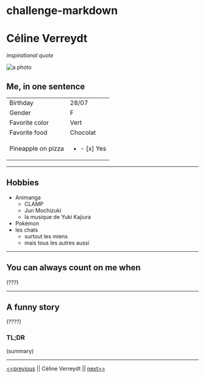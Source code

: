 # challenge-markdown

# Céline Verreydt

*inspirational quote*

![a photo](https://icons.iconarchive.com/icons/papirus-team/papirus-status/128/avatar-default-icon.png)  


## Me, in one sentence  



|          |  |
| ------------------ | -------- |
| Birthday           | 28/07    |
| Gender             | F        |
| Favorite color     | Vert     |
| Favorite food      | Chocolat |
| Pineapple on pizza | <ul><li>- [x] Yes</li></ul> |


----

## Hobbies


- Animanga
  - CLAMP
  - Jun Mochizuki
  - la musique de Yuki Kajiura
- Pokémon
- les chats
  - surtout les miens
  - mais tous les autres aussi
    
----


## You can always count on me when  

(???)

----

## A funny story
(????)

### TL;DR
(summary)

----

[<<previous](https://github.com/BenPrst/BenPrst) || Céline Verreydt || [next>>](https://github.com/Corentinmiserque/challenge-markdown)
